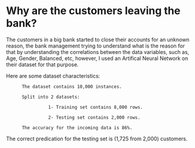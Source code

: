 # Why are the customers leaving the bank?

The customers in a big bank started to close their accounts for an unknown reason, 
the bank management trying to understand what is the reason for that 
by understanding the correlations between the data variables, 
such as, Age, Gender, Balanced, etc, however, I used an Artifical Neural Network on their dataset for that purpose. 


Here are some dataset characteristics:

          The dataset contains 10,000 instances.

          Split into 2 datasets:

                    1- Training set contains 8,000 rows.
          
                    2- Testing set contains 2,000 rows.

          The accuracy for the incoming data is 86%.

The correct predication for the testing set is (1,725 from 2,000) customers.
